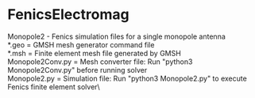 # FenicsElectromag

Monopole2 - Fenics simulation files for a single monopole antenna\
 *.geo = GMSH mesh generator command file\
 *.msh = Finite element mesh file generated by GMSH\
 Monopole2Conv.py = Mesh converter file:  Run "python3 Monopole2Conv.py" before running solver\
 Monopole2.py = Simulation file:  Run "python3 Monopole2.py" to execute Fenics finite element solver\
 
 
